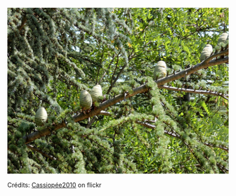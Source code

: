 ![Louisa](/images/2022-07-23.jpg)

Crédits: [Cassiopée2010](https://www.flickr.com/people/cmoi30/) on flickr
